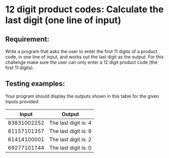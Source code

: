 # 12 digit product codes: Calculate the last digit (one line of input)

## Requirement:

Write a program that asks the user to enter the first 11 digits of a product code, in one line of input, and works out the last digit as the output. For this challenge make sure the user can only enter a 12 digit product code (the first 11 digits).

## Testing examples:

Your program should display the outputs shown in this table for the given inputs provided:

| Input       | Output               |
| ----------- | -------------------- |
| 83831002252 | The last digit is: 4 |
| 81157101357 | The last digit is: 9 |
| 61414100001 | The last digit is: 2 |
| 69277101744 | The last digit is: 0 |